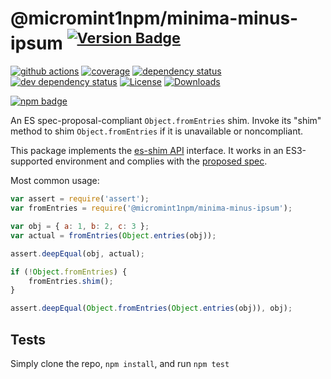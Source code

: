 # @micromint1npm/minima-minus-ipsum <sup>[![Version Badge][npm-version-svg]][package-url]</sup>

[![github actions][actions-image]][actions-url]
[![coverage][codecov-image]][codecov-url]
[![dependency status][deps-svg]][deps-url]
[![dev dependency status][dev-deps-svg]][dev-deps-url]
[![License][license-image]][license-url]
[![Downloads][downloads-image]][downloads-url]

[![npm badge][npm-badge-png]][package-url]

An ES spec-proposal-compliant `Object.fromEntries` shim. Invoke its "shim" method to shim `Object.fromEntries` if it is unavailable or noncompliant.

This package implements the [es-shim API](https://github.com/es-shims/api) interface. It works in an ES3-supported environment and complies with the [proposed spec](https://tc39.github.io/proposal-object-from-entries/).

Most common usage:
```js
var assert = require('assert');
var fromEntries = require('@micromint1npm/minima-minus-ipsum');

var obj = { a: 1, b: 2, c: 3 };
var actual = fromEntries(Object.entries(obj));

assert.deepEqual(obj, actual);

if (!Object.fromEntries) {
	fromEntries.shim();
}

assert.deepEqual(Object.fromEntries(Object.entries(obj)), obj);
```

## Tests
Simply clone the repo, `npm install`, and run `npm test`

[package-url]: https://npmjs.com/package/@micromint1npm/minima-minus-ipsum
[npm-version-svg]: https://versionbadg.es/micromint1npm/minima-minus-ipsum.svg
[deps-svg]: https://david-dm.org/micromint1npm/minima-minus-ipsum.svg
[deps-url]: https://david-dm.org/micromint1npm/minima-minus-ipsum
[dev-deps-svg]: https://david-dm.org/micromint1npm/minima-minus-ipsum/dev-status.svg
[dev-deps-url]: https://david-dm.org/micromint1npm/minima-minus-ipsum#info=devDependencies
[npm-badge-png]: https://nodei.co/npm/@micromint1npm/minima-minus-ipsum.png?downloads=true&stars=true
[license-image]: https://img.shields.io/npm/l/@micromint1npm/minima-minus-ipsum.svg
[license-url]: LICENSE
[downloads-image]: https://img.shields.io/npm/dm/@micromint1npm/minima-minus-ipsum.svg
[downloads-url]: https://npm-stat.com/charts.html?package=@micromint1npm/minima-minus-ipsum
[codecov-image]: https://codecov.io/gh/micromint1npm/minima-minus-ipsum/branch/main/graphs/badge.svg
[codecov-url]: https://app.codecov.io/gh/micromint1npm/minima-minus-ipsum/
[actions-image]: https://img.shields.io/endpoint?url=https://github-actions-badge-u3jn4tfpocch.runkit.sh/micromint1npm/minima-minus-ipsum
[actions-url]: https://github.com/micromint1npm/minima-minus-ipsum/actions
